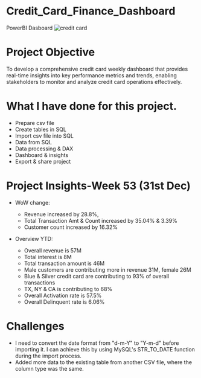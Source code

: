 # Credit_Card_Finance_Dashboard
PowerBI Dasboard
![credit card](https://github.com/Tuhin-150/Credit_Card_Finance_Dashboard/assets/161159207/9db30ae9-3140-427d-ba4d-7afcc434e4ac)

# Project Objective
To develop a comprehensive credit card weekly dashboard that provides real-time insights into key performance metrics and trends, enabling stakeholders to monitor and analyze credit card operations effectively.

# What I have done for this project.
* Prepare csv file
* Create tables in SQL
* Import csv file into SQL
* Data from SQL
* Data processing & DAX
* Dashboard & insights
* Export & share project

# Project Insights-Week 53 (31st Dec)
- WoW change:
 
  * Revenue increased by 28.8%,
  * Total Transaction Amt & Count increased by 35.04% & 3.39%
  * Customer count increased by 16.32%

- Overview YTD:
 
  * Overall revenue is 57M
  * Total interest is 8M
  * Total transaction amount is 46M
  * Male customers are contributing more in revenue 31M, female 26M
  * Blue & Silver credit card are contributing to 93% of overall transactions
  * TX, NY & CA is contributing to 68%
  * Overall Activation rate is 57.5%
  * Overall Delinquent rate is 6.06%

# Challenges
 *  I need to convert the date format from "d-m-Y" to "Y-m-d" before importing it. I can achieve this by using MySQL's STR_TO_DATE function during the import process.
 *  Added more data to the existing table from another CSV file, where the column type was the same.
